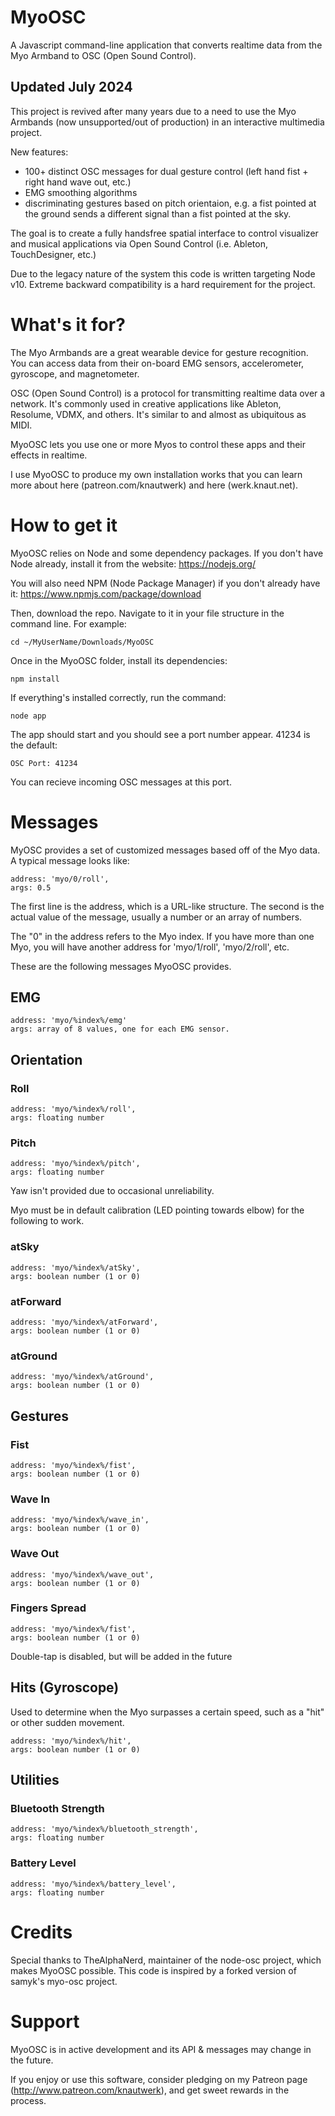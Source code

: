 # MyoOSC

A Javascript command-line application that converts realtime data from the Myo Armband to OSC (Open Sound Control).

## Updated July 2024

This project is revived after many years due to a need to use the Myo Armbands (now unsupported/out of production) in an interactive multimedia project.

New features:
- 100+ distinct OSC messages for dual gesture control (left hand fist + right hand wave out, etc.)
- EMG smoothing algorithms
- discriminating gestures based on pitch orientaion, e.g. a fist pointed at the ground sends a different signal than a fist pointed at the sky.

The goal is to create a fully handsfree spatial interface to control visualizer and musical applications via Open Sound Control (i.e. Ableton, TouchDesigner, etc.)

Due to the legacy nature of the system this code is written targeting Node v10. Extreme backward compatibility is a hard requirement for the project.

# What's it for?

The Myo Armbands are a great wearable device for gesture recognition. You can access data from their on-board EMG sensors, accelerometer, gyroscope, and magnetometer.

OSC (Open Sound Control) is a protocol for transmitting realtime data over a network. It's commonly used in creative applications like Ableton, Resolume, VDMX, and others. It's similar to and almost as ubiquitous as MIDI.

MyoOSC lets you use one or more Myos to control these apps and their effects in realtime.

I use MyoOSC to produce my own installation works that you can learn more about here (patreon.com/knautwerk) and here (werk.knaut.net).

# How to get it

MyoOSC relies on Node and some dependency packages. If you don't have Node already, install it from the website: https://nodejs.org/

You will also need NPM (Node Package Manager) if you don't already have it: https://www.npmjs.com/package/download

Then, download the repo. Navigate to it in your file structure in the command line. For example:

	cd ~/MyUserName/Downloads/MyoOSC

Once in the MyoOSC folder, install its dependencies:
	
	npm install

If everything's installed correctly, run the command:

	node app

The app should start and you should see a port number appear. 41234 is the default:

	OSC Port: 41234

You can recieve incoming OSC messages at this port.

# Messages

MyOSC provides a set of customized messages based off of the Myo data. A typical message looks like:

	address: 'myo/0/roll',
	args: 0.5

The first line is the address, which is a URL-like structure. The second is the actual value of the message, usually a number or an array of numbers.

The "0" in the address refers to the Myo index. If you have more than one Myo, you will have another address for 'myo/1/roll', 'myo/2/roll', etc.

These are the following messages MyoOSC provides.

## EMG

	address: 'myo/%index%/emg'
	args: array of 8 values, one for each EMG sensor.

## Orientation
### Roll

	address: 'myo/%index%/roll',
	args: floating number
	
### Pitch

	address: 'myo/%index%/pitch',
	args: floating number

Yaw isn't provided due to occasional unreliability. 

Myo must be in default calibration (LED pointing towards elbow) for the following to work.

### atSky

	address: 'myo/%index%/atSky',
	args: boolean number (1 or 0)

### atForward

	address: 'myo/%index%/atForward',
	args: boolean number (1 or 0)

### atGround

	address: 'myo/%index%/atGround',
	args: boolean number (1 or 0)

## Gestures
### Fist

	address: 'myo/%index%/fist',
	args: boolean number (1 or 0)

### Wave In

	address: 'myo/%index%/wave_in',
	args: boolean number (1 or 0)

### Wave Out

	address: 'myo/%index%/wave_out',
	args: boolean number (1 or 0)

### Fingers Spread

	address: 'myo/%index%/fist',
	args: boolean number (1 or 0)

Double-tap is disabled, but will be added in the future

## Hits (Gyroscope)

Used to determine when the Myo surpasses a certain speed, such as a "hit" or other sudden movement.

	address: 'myo/%index%/hit',
	args: boolean number (1 or 0)

## Utilities
### Bluetooth Strength
	
	address: 'myo/%index%/bluetooth_strength',
	args: floating number

### Battery Level
	
	address: 'myo/%index%/battery_level',
	args: floating number

# Credits
Special thanks to TheAlphaNerd, maintainer of the node-osc project, which makes MyoOSC possible.
This code is inspired by a forked version of samyk's myo-osc project.

# Support
MyoOSC is in active development and its API & messages may change in the future.

If you enjoy or use this software, consider pledging on my Patreon page (http://www.patreon.com/knautwerk), and get sweet rewards in the process.

